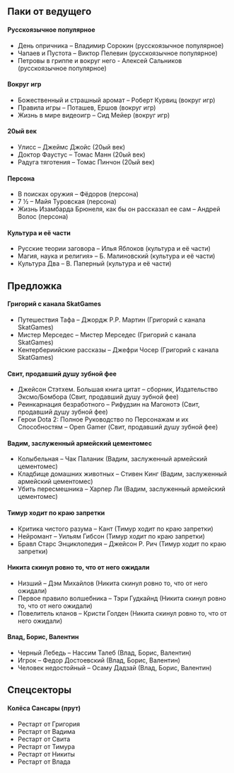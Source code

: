 ## Паки от ведущего
#### Русскоязычное популярное
- День опричника – Владимир Сорокин (русскоязычное популярное)
- Чапаев и Пустота – Виктор Пелевин (русскоязычное популярное)
- Петровы в гриппе и вокруг него - Алексей Сальников (русскоязычное популярное)

#### Вокруг игр
- Божественный и страшный аромат – Роберт Курвиц (вокруг игр)
- Правила игры – Поташев, Ершов (вокруг игр)
- Жизнь в мире видеоигр – Сид Мейер (вокруг игр)

#### 20ый век
- Улисс – Джеймс Джойс (20ый век)
- Доктор Фаустус – Томас Манн (20ый век)
- Радуга тяготения – Томас Пинчон (20ый век)

#### Персона
- В поисках оружия – Фёдоров (персона)
- 7 ½ – Майя Туровская (персона)
- Жизнь Изамбарда Брюнеля, как бы он рассказал ее сам – Андрей Волос (персона)

#### Культура и её части
- Русские теории заговора – Илья Яблоков (культура и её части)
- Магия, наука и религия» – Б. Малиновский (культура и её части)
- Культура Два – В. Паперный (культура и её части)

## Предложка
#### Григорий с канала SkatGames
- Путешествия Тафа – Джордж Р.Р. Мартин (Григорий с канала SkatGames)
- Мистер Мерседес – Мистер Мерседес (Григорий с канала SkatGames)
- Кентербериийские рассказы – Джефри Чосер (Григорий с канала SkatGames)

#### Свит, продавший душу зубной фее
- Джейсон Стэтхем. Большая книга цитат – сборник, Издательство Эксмо/Бомбора (Свит, продавший душу зубной фее)
- Реинкарнация безработного – Рифудзин на Магонотэ (Свит, продавший душу зубной фее)
- Герои Dota 2: Полное Руководство по Персонажам и их Способностям – Open Gamer (Свит, продавший душу зубной фее)

#### Вадим, заслуженный армейский цементомес
- Колыбельная – Чак Паланик (Вадим, заслуженный армейский цементомес)
- Кладбище домашних животных – Стивен Кинг (Вадим, заслуженный армейский цементомес)
- Убить пересмешника – Харпер Ли (Вадим, заслуженный армейский цементомес)

#### Тимур ходит по краю запретки
- Критика чистого разума – Кант (Тимур ходит по краю запретки)
- Нейромант – Уильям Гибсон (Тимур ходит по краю запретки)
- Бравл Старс Энциклопедия – Джейсон Р. Рич (Тимур ходит по краю запретки)

#### Никита скинул ровно то, что от него ожидали
- Низший – Дэм Михайлов (Никита скинул ровно то, что от него ожидали)
- Первое правило волшебника – Тэри Гудкайнд (Никита скинул ровно то, что от него ожидали)
- Повелитель кланов – Кристи Голден (Никита скинул ровно то, что от него ожидали)

#### Влад, Борис, Валентин
- Черный Лебедь – Нассим Талеб (Влад, Борис, Валентин)
- Игрок – Федор Достоевский (Влад, Борис, Валентин)
- Человек недостойный – Осаму Дадзай (Влад, Борис, Валентин)

## Спецсекторы
#### Колёса Сансары (прут)
- Рестарт от Григория
- Рестарт от Вадима
- Рестарт от Свита
- Рестарт от Тимура
- Рестарт от Никиты
- Рестарт от Влада
